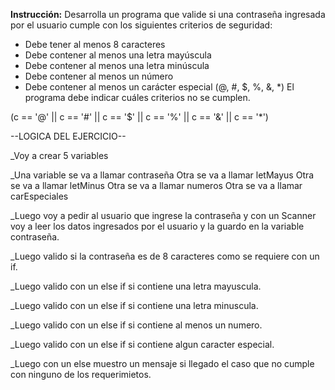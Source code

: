 **Instrucción:**
Desarrolla un programa que valide si una contraseña ingresada por el usuario cumple con los siguientes criterios de seguridad:

- Debe tener al menos 8 caracteres
- Debe contener al menos una letra mayúscula
- Debe contener al menos una letra minúscula
- Debe contener al menos un número
- Debe contener al menos un carácter especial (@, #, $, %, &, *)
El programa debe indicar cuáles criterios no se cumplen.

(c == '@' || c == '#' || c == '$' || c == '%' || c == '&' || c == '*')

--LOGICA DEL EJERCICIO--

_Voy a crear 5 variables 

_Una variable se va a llamar contraseña
 Otra se va a llamar letMayus
 Otra se va a llamar letMinus
 Otra se va a llamar numeros
 Otra se va a llamar carEspeciales

_Luego voy a pedir al usuario que ingrese la contraseña y con un Scanner voy a leer los datos ingresados por el usuario y la guardo en la variable contraseña.

_Luego valido si la contraseña es de 8 caracteres como se requiere con un if.

_Luego valido con un else if si contiene una letra mayuscula.

_Luego valido con un else if si contiene una letra minuscula.

_Luego valido con un else if si contiene al menos un numero.

_Luego valido con un else if si contiene algun caracter especial.

_Luego con un else muestro un mensaje si llegado el caso que no cumple con ninguno de los requerimietos.
